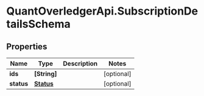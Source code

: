 # QuantOverledgerApi.SubscriptionDetailsSchema

## Properties

Name | Type | Description | Notes
------------ | ------------- | ------------- | -------------
**ids** | **[String]** |  | [optional] 
**status** | [**Status**](Status.md) |  | [optional] 


